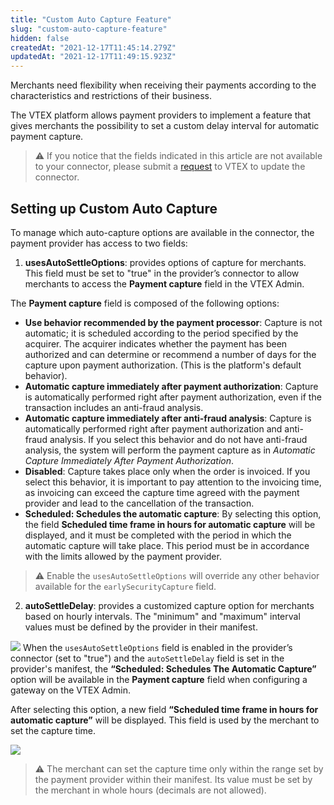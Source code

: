 ```yaml
---
title: "Custom Auto Capture Feature"
slug: "custom-auto-capture-feature"
hidden: false
createdAt: "2021-12-17T11:45:14.279Z"
updatedAt: "2021-12-17T11:49:15.923Z"
---
```


Merchants need flexibility when receiving their payments according to the characteristics and restrictions of their business.

The VTEX platform allows payment providers to implement a feature that gives merchants the possibility to set a custom delay interval for automatic payment capture.

> ⚠️ If you notice that the fields indicated in this article are not available to your connector, please submit a [request](https://help.vtex.com/en/tutorial/opening-tickets-to-vtex-support--16yOEqpO32UQYygSmMSSAM) to VTEX to update the connector.

## Setting up Custom Auto Capture

To manage which auto-capture options are available in the connector, the payment provider has access to two fields:

1. **usesAutoSettleOptions**: provides options of capture for merchants. This field must be set to "true" in the provider’s connector to allow merchants to access the **Payment capture** field in the VTEX Admin.

The **Payment capture** field is composed of the following options:

- **Use behavior recommended by the payment processor**: Capture is not automatic; it is scheduled according to the period specified by the acquirer. The acquirer indicates whether the payment has been authorized and can determine or recommend a number of days for the capture upon payment authorization. (This is the platform's default behavior).
- **Automatic capture immediately after payment authorization**: Capture is automatically performed right after payment authorization, even if the transaction includes an anti-fraud analysis.
- **Automatic capture immediately after anti-fraud analysis**: Capture is automatically performed right after payment authorization and anti-fraud analysis. If you select this behavior and do not have anti-fraud analysis, the system will perform the payment capture as in *Automatic Capture Immediately After Payment Authorization*.
- **Disabled**: Capture takes place only when the order is invoiced. If you select this behavior, it is important to pay attention to the invoicing time, as invoicing can exceed the capture time agreed with the payment provider and lead to the cancellation of the transaction.
- **Scheduled: Schedules the automatic capture**: By selecting this option, the field **Scheduled time frame in hours for automatic capture** will be displayed, and it must be completed with the period in which the automatic capture will take place. This period must be in accordance with the limits allowed by the payment provider.


> ⚠️ Enable the `usesAutoSettleOptions` will override any other behavior available for the `earlySecurityCapture` field.

2. **autoSettleDelay**: provides a customized capture option for merchants based on hourly intervals. The "minimum" and "maximum" interval values must be defined by the provider in their manifest.

![](https://cdn.jsdelivr.net/gh/vtexdocs/dev-portal-content@main/images/custom-auto-capture-feature-0.JPG)
When the `usesAutoSettleOptions` field is enabled in the provider’s connector (set to "true") and the `autoSettleDelay` field is set in the provider's manifest, the **“Scheduled: Schedules The Automatic Capture”** option will be available in the **Payment capture** field when configuring a gateway on the VTEX Admin.

After selecting this option, a new field **“Scheduled time frame in hours for automatic capture”** will be displayed. This field is used by the merchant to set the capture time.

![](https://cdn.jsdelivr.net/gh/vtexdocs/dev-portal-content@main/images/custom-auto-capture-feature-2.JPG)

> ⚠️ The merchant can set the capture time only within the range set by the payment provider within their manifest. Its value must be set by the merchant in whole hours (decimals are not allowed).
